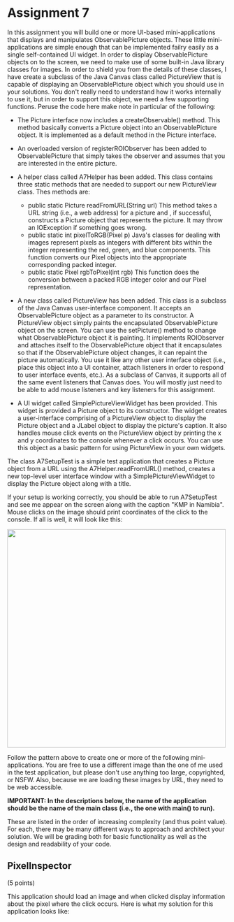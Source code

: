 # Assignment 7

In this assignment you will build one or more UI-based mini-applications that displays and manipulates ObservablePicture objects. These little mini-applications are simple enough that can be implemented failry easily as a single self-contained UI widget. In order to display ObservablePicture objects on to the screen, we need to make use of some built-in Java library classes for images. In order to shield you from the details of these classes, I have create a subclass of the Java Canvas class called PictureView that is capable of displaying an ObservablePicture object which you should use in your solutions. You don't really need to understand how it works internally to use it, but in order to support this object, we need a few supporting functions. Peruse the code here make note in particular of the following:

* The Picture interface now includes a createObservable() method.
  This method basically converts a Picture object into an ObservablePicture object. It is implemented as a default method in the Picture interface.
  
* An overloaded version of registerROIObserver has been added to ObservablePicture that simply takes the observer and assumes that you are interested in the entire picture.

* A helper class called A7Helper has been added.
  This class contains three static methods that are needed to support our new PictureView class. Thes methods are:
  
  * public static Picture readFromURL(String url)
    This method takes a URL string (i.e., a web address) for a picture and , if successful, constructs a Picture object that represents the picture. It may throw an IOException if something goes wrong.
  * public static int pixelToRGB(Pixel p)
    Java's classes for dealing with images represent pixels as integers with different bits within the integer representing the red, green, and blue components. This function converts our Pixel objects into the appropriate corresponding packed integer.
  * public static Pixel rgbToPixel(int rgb)
    This function does the conversion between a packed RGB integer color and our Pixel representation.

* A new class called PictureView has been added.
  This class is a subclass of the Java Canvas user-interface component. It accepts an ObservablePicture object as a parameter to its constructor. A PictureView object simply paints the encapsulated ObservablePicture object on the screen. You can use the setPicture() method to change what ObservablePicture object it is painting. It implements ROIObserver and attaches itself to the ObservablePicture object that it encapsulates so that if the ObservablePicture object changes, it can repaint the picture automatically. You use it like any other user interface object (i.e., place this object into a UI container, attach listeners in order to respond to user interface events, etc.). As a subclass of Canvas, it supports all of the same event listeners that Canvas does. You will mostly just need to be able to add mouse listeners and key listeners for this assignment.

* A UI widget called SimplePictureViewWidget has been provided.
  This widget is provided a Picture object to its constructor. The widget creates a user-interface comprising of a PictureView object to display the Picture object and a JLabel object to display the picture's caption. It also handles mouse click events on the PictureView object by printing the x and y coordinates to the console whenever a click occurs. You can use this object as a basic pattern for using PictureView in your own widgets.
  
The class A7SetupTest is a simple test application that creates a Picture object from a URL using the A7Helper.readFromURL() method, creates a new top-level user interface window with a SimplePictureViewWidget to display the Picture object along with a title.

If your setup is working correctly, you should be able to run A7SetupTest and see me appear on the screen along with the caption "KMP in Namibia". Mouse clicks on the image should print coordinates of the click to the console. If all is well, it will look like this:

<img src="http://www.cs.unc.edu/~kmp/comp401fall18/assignments/a7/a7-setup.png" width="500">

Follow the pattern above to create one or more of the following mini-applications. You are free to use a different image than the one of me used in the test application, but please don't use anything too large, copyrighted, or NSFW. Also, because we are loading these images by URL, they need to be web accessible. 

**IMPORTANT: In the descriptions below, the name of the application should be the name of the main class (i.e., the one with main() to run).**

These are listed in the order of increasing complexity (and thus point value). For each, there may be many different ways to approach and architect your solution. We will be grading both for basic functionality as well as the design and readability of your code.

## PixelInspector
(5 points)

This application should load an image and when clicked display information about the pixel where the click occurs. Here is what my solution for this application looks like:
